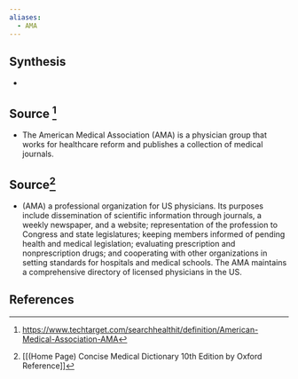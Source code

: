 ```yaml
---
aliases:
  - AMA
---
```

## Synthesis
- 
## Source [^1]
- The American Medical Association (AMA) is a physician group that works for healthcare reform and publishes a collection of medical journals.
## Source[^2]
- (AMA) a professional organization for US physicians. Its purposes include dissemination of scientific information through journals, a weekly newspaper, and a website; representation of the profession to Congress and state legislatures; keeping members informed of pending health and medical legislation; evaluating prescription and nonprescription drugs; and cooperating with other organizations in setting standards for hospitals and medical schools. The AMA maintains a comprehensive directory of licensed physicians in the US.
## References

[^1]: https://www.techtarget.com/searchhealthit/definition/American-Medical-Association-AMA
[^2]: [[(Home Page) Concise Medical Dictionary 10th Edition by Oxford Reference]]